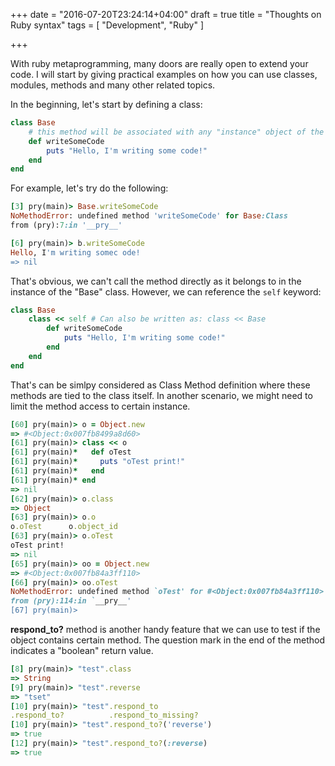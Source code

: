 +++
date = "2016-07-20T23:24:14+04:00"
draft = true
title = "Thoughts on Ruby syntax"
tags = [ "Development", "Ruby" ]

+++

With ruby metaprogramming, many doors are really open to extend your code. I will start by giving practical examples on how you can use classes, modules, methods and many other related topics.

In the beginning, let's start by defining a class:

``` ruby 
class Base
    # this method will be associated with any "instance" object of the "Base" class
    def writeSomeCode
        puts "Hello, I'm writing some code!"
    end
end
```

For example, let's try do the following:

``` ruby
[3] pry(main)> Base.writeSomeCode
NoMethodError: undefined method 'writeSomeCode' for Base:Class
from (pry):7:in '__pry__'

[6] pry(main)> b.writeSomeCode
Hello, I'm writing somec ode!
=> nil

```

That's obvious, we can't call the method directly as it belongs to in the instance of the "Base" class. However, we can reference the `self` keyword:

``` ruby 
class Base
    class << self # Can also be written as: class << Base
        def writeSomeCode
            puts "Hello, I'm writing some code!"
        end
    end
end
```

That's can be simlpy considered as Class Method definition where these methods are tied to the class itself. In another scenario, we might need to limit the method access to certain instance.

``` ruby 
[60] pry(main)> o = Object.new
=> #<Object:0x007fb8499a8d60>
[61] pry(main)> class << o
[61] pry(main)*   def oTest
[61] pry(main)*     puts "oTest print!"
[61] pry(main)*   end  
[61] pry(main)* end  
=> nil
[62] pry(main)> o.class
=> Object
[63] pry(main)> o.o
o.oTest      o.object_id  
[63] pry(main)> o.oTest
oTest print!
=> nil
[65] pry(main)> oo = Object.new
=> #<Object:0x007fb84a3ff110>
[66] pry(main)> oo.oTest
NoMethodError: undefined method `oTest' for #<Object:0x007fb84a3ff110>
from (pry):114:in `__pry__'
[67] pry(main)> 
```

**respond_to?** method is another handy feature that we can use to test if the object contains certain method. The question mark in the end of the method indicates a "boolean" return value.

``` ruby
[8] pry(main)> "test".class
=> String
[9] pry(main)> "test".reverse
=> "tset"
[10] pry(main)> "test".respond_to
.respond_to?          .respond_to_missing?  
[10] pry(main)> "test".respond_to?('reverse')
=> true
[12] pry(main)> "test".respond_to?(:reverse)
=> true
```


